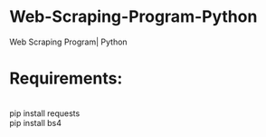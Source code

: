 # Web-Scraping-Program-Python
Web Scraping Program| Python

# Requirements:
<br /> pip install requests
<br /> pip install bs4
